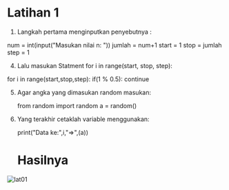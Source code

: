# Latihan 1

1. Langkah pertama menginputkan penyebutnya :

num = int(input("Masukan nilai n: "))
jumlah = num+1
start = 1
stop = jumlah
step = 1

4. Lalu masukan Statment for i in range(start, stop, step):

for i in range(start,stop,step):
    if(1 % 0.5):
        continue
        
5. Agar angka yang dimasukan random masukan:

    from random import random
    a = random()

6. Yang terakhir cetaklah variable menggunakan:

    print("Data ke:",i,"=>",(a))
    
    # Hasilnya
![lat01](https://user-images.githubusercontent.com/56239989/68085468-fa90d280-fe73-11e9-84b5-a0c46022a927.jpg)
